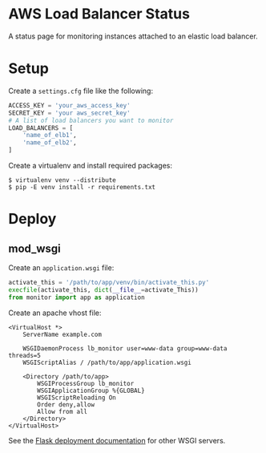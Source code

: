 AWS Load Balancer Status
========================
A status page for monitoring instances attached to an elastic load balancer.

Setup
=====
Create a `settings.cfg` file like the following:

```python
ACCESS_KEY = 'your_aws_access_key'
SECRET_KEY = 'your aws_secret_key'
# A list of load balancers you want to monitor
LOAD_BALANCERS = [
	'name_of_elb1',
	'name_of_elb2',
]
```

Create a virtualenv and install required packages:

```
$ virtualenv venv --distribute
$ pip -E venv install -r requirements.txt
```

Deploy
======

mod\_wsgi
---------

Create an `application.wsgi` file:

```python
activate_this = '/path/to/app/venv/bin/activate_this.py'
execfile(activate_this, dict(__file__=activate_This))
from monitor import app as application
```

Create an apache vhost file:

```
<VirtualHost *>
	ServerName example.com

	WSGIDaemonProcess lb_monitor user=www-data group=www-data threads=5
	WSGIScriptAlias / /path/to/app/application.wsgi

	<Directory /path/to/app>
		WSGIProcessGroup lb_monitor
		WSGIApplicationGroup %{GLOBAL}
		WSGIScriptReloading On
		Order deny,allow
		Allow from all
	</Directory>
</VirtualHost>
```

See the [Flask deployment documentation](http://flask.pocoo.org/docs/deploying/) for other WSGI servers.
